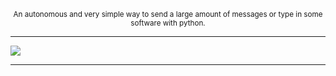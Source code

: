 <p align="center">
  <small>An autonomous and very simple way to send a large amount of messages or type in some software with python.</small>
</p>
<hr>

 <img src="img\tela.JPG" >
 <hr>

